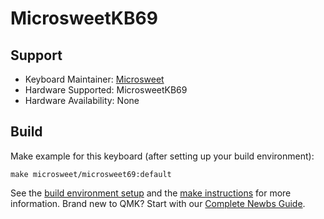 # MicrosweetKB69

## Support
* Keyboard Maintainer: [Microsweet](https://github.com/microsweet)
* Hardware Supported: MicrosweetKB69
* Hardware Availability: None

## Build
Make example for this keyboard (after setting up your build environment):

    make microsweet/microsweet69:default

See the [build environment setup](https://docs.qmk.fm/#/getting_started_build_tools) and the [make instructions](https://docs.qmk.fm/#/getting_started_make_guide) for more information. Brand new to QMK? Start with our [Complete Newbs Guide](https://docs.qmk.fm/#/newbs).
